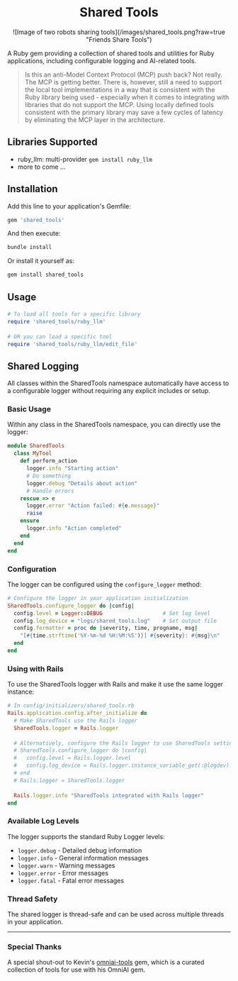 # <div align="center">Shared Tools</div>
<div align="center">
  ![Image of two robots sharing tools](/images/shared_tools.png?raw=true "Friends Share Tools")
</div>

A Ruby gem providing a collection of shared tools and utilities for Ruby applications, including configurable logging and AI-related tools.

> Is this an anti-Model Context Protocol (MCP) push back? Not really. The MCP is getting better. There is, however, still a need to support the local tool implementations in a way that is consistent with the Ruby library being used - especially when it comes to integrating with libraries that do not support the MCP. Using locally defined tools consistent with the primary library may save a few cycles of latency by eliminating the MCP layer in the architecture.

## Libraries Supported

- ruby_llm: multi-provider `gem install ruby_llm`
- more to come ...

## Installation

Add this line to your application's Gemfile:

```ruby
gem 'shared_tools'
```

And then execute:

```bash
bundle install
```

Or install it yourself as:

```bash
gem install shared_tools
```

## Usage

```ruby
# To load all tools for a specific library
require 'shared_tools/ruby_llm'

# OR you can load a specific tool
require 'shared_tools/ruby_llm/edit_file'
```

## Shared Logging

All classes within the SharedTools namespace automatically have access to a configurable logger without requiring any explicit includes or setup.

### Basic Usage

Within any class in the SharedTools namespace, you can directly use the logger:

```ruby
module SharedTools
  class MyTool
    def perform_action
      logger.info "Starting action"
      # Do something
      logger.debug "Details about action"
      # Handle errors
    rescue => e
      logger.error "Action failed: #{e.message}"
      raise
    ensure
      logger.info "Action completed"
    end
  end
end
```

### Configuration

The logger can be configured using the `configure_logger` method:

```ruby
# Configure the logger in your application initialization
SharedTools.configure_logger do |config|
  config.level = Logger::DEBUG                   # Set log level
  config.log_device = "logs/shared_tools.log"    # Set output file
  config.formatter = proc do |severity, time, progname, msg|
    "[#{time.strftime('%Y-%m-%d %H:%M:%S')}] #{severity}: #{msg}\n"
  end
end
```

### Using with Rails

To use the SharedTools logger with Rails and make it use the same logger instance:

```ruby
# In config/initializers/shared_tools.rb
Rails.application.config.after_initialize do
  # Make SharedTools use the Rails logger
  SharedTools.logger = Rails.logger

  # Alternatively, configure the Rails logger to use SharedTools settings
  # SharedTools.configure_logger do |config|
  #   config.level = Rails.logger.level
  #   config.log_device = Rails.logger.instance_variable_get(:@logdev).dev
  # end
  # Rails.logger = SharedTools.logger

  Rails.logger.info "SharedTools integrated with Rails logger"
end
```

### Available Log Levels

The logger supports the standard Ruby Logger levels:

- `logger.debug` - Detailed debug information
- `logger.info` - General information messages
- `logger.warn` - Warning messages
- `logger.error` - Error messages
- `logger.fatal` - Fatal error messages

### Thread Safety

The shared logger is thread-safe and can be used across multiple threads in your application.

---

### Special Thanks

A special shout-out to Kevin's [omniai-tools](https://github.com/your-github-url/omniai-tools) gem, which is a curated collection of tools for use with his OmniAI gem.
